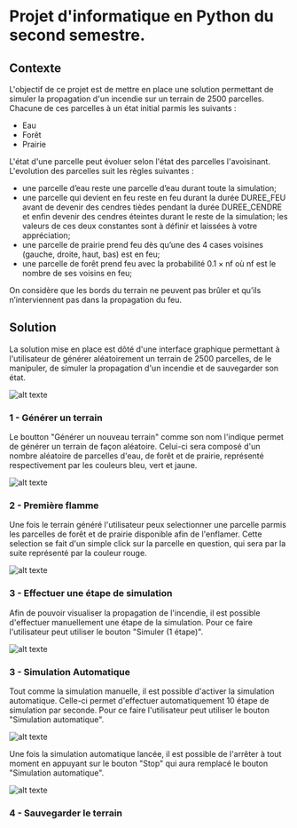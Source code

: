 # Projet d'informatique en Python du second semestre. 

## Contexte
L'objectif de ce projet est de mettre en place une solution permettant de simuler la propagation d'un incendie sur un terrain de 2500 parcelles. Chacune de ces parcelles à un état initial parmis les suivants :

- Eau
- Forêt
- Prairie

L'état d'une parcelle peut évoluer selon l'état des parcelles l'avoisinant. L'evolution des parcelles suit les règles suivantes : 

- une parcelle d’eau reste une parcelle d’eau durant toute la simulation;
- une parcelle qui devient en feu reste en feu durant la durée DUREE_FEU avant de devenir des cendres tièdes pendant la durée DUREE_CENDRE et enfin devenir des cendres éteintes durant le reste de la simulation; les valeurs de ces deux constantes sont à définir et laissées à votre appréciation;
- une parcelle de prairie prend feu dès qu’une des 4 cases voisines (gauche, droite, haut, bas) est en feu;
- une parcelle de forêt prend feu avec la probabilité 0.1 × nf où nf est le nombre de ses voisins en feu;

On considère que les bords du terrain ne peuvent pas brûler et qu’ils n’interviennent pas dans la propagation du feu.

## Solution
La solution mise en place est dôté d'une interface graphique permettant à l'utilisateur de générer aléatoirement un terrain de 2500 parcelles, de le manipuler, de simuler la propagation d'un incendie et de sauvegarder son état.

![alt texte](https://github.com/Nathan-Carre/projet_incendie/blob/main/ressources/Capture01.PNG)

### 1 - Générer un terrain 

Le boutton "Générer un nouveau terrain" comme son nom l'indique permet de générer un terrain de façon aléatoire. Celui-ci sera composé d'un nombre aléatoire de parcelles d'eau, de forêt et de prairie, représenté respectivement par les couleurs bleu, vert et jaune.

![alt texte](https://github.com/Nathan-Carre/projet_incendie/blob/main/ressources/Capture02.PNG)


### 2 - Première flamme 

Une fois le terrain généré l'utilisateur peux selectionner une parcelle parmis les parcelles de forêt et de prairie disponible afin de l'enflamer. Cette selection se fait d'un simple click sur la parcelle en question, qui sera par la suite représenté par la couleur rouge.

![alt texte](https://github.com/Nathan-Carre/projet_incendie/blob/main/ressources/Capture03.PNG)

### 3 - Effectuer une étape de simulation

Afin de pouvoir visualiser la propagation de l'incendie, il est possible d'effectuer manuellement une étape de la simulation. Pour ce faire l'utilisateur peut utiliser le bouton "Simuler (1 étape)".

![alt texte](https://github.com/Nathan-Carre/projet_incendie/blob/main/ressources/Capture04.PNG)


### 3 - Simulation Automatique

Tout comme la simulation manuelle, il est possible d'activer la simulation automatique. Celle-ci permet d'effectuer automatiquement 10 étape de simulation par seconde. Pour ce faire l'utilisateur peut utiliser le bouton "Simulation automatique".

![alt texte](https://github.com/Nathan-Carre/projet_incendie/blob/main/ressources/Capture05.PNG)

Une fois la simulation automatique lancée, il est possible de l'arrêter à tout moment en appuyant sur le bouton "Stop" qui aura remplacé le bouton "Simulation automatique".

![alt texte](https://github.com/Nathan-Carre/projet_incendie/blob/main/ressources/Capture06.PNG)


### 4 - Sauvegarder le terrain


